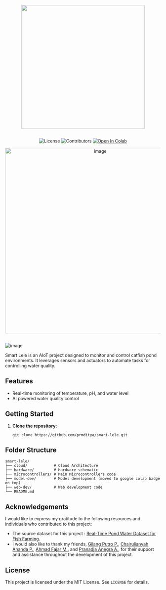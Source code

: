 <div align=center>

  <img src="https://github.com/user-attachments/assets/b689393c-4754-4360-92a9-892e62d15a81" width=400/>
  
</div>
<br>
<div align=center>

![License](https://img.shields.io/badge/license-MIT-blue)
![Contributors](https://img.shields.io/github/contributors/prmditya/smart-lele)
[![Open In Colab](https://colab.research.google.com/assets/colab-badge.svg)](https://colab.research.google.com/drive/1oMugp5VTvx9_zr6YFHPQmJoJz0y_gs6r?usp=sharing)

</div>

<div align=center>

  <img src="https://github.com/user-attachments/assets/74fa796c-4da0-4bd9-8806-e9ab8a97dbbe" alt="image" width=600/>

</div>

<br/>

![image](https://github.com/user-attachments/assets/a66f1762-7646-4655-ae45-1aded773b46a)

Smart Lele is an AIoT project designed to monitor and control catfish pond environments. It leverages sensors and actuators to automate tasks for controlling water quality.

## **Features**

- Real-time monitoring of temperature, pH, and water level
- AI powered water quality control

## **Getting Started**

1. **Clone the repository:**
   ```
   git clone https://github.com/prmditya/smart-lele.git
   ```

## **Folder Structure**

```
smart-lele/
├── cloud/            # Cloud Architecture
├── hardware/         # Hardware schematic
├── microcontrollers/ # Main Microcontrollers code
├── model-dev/        # Model development (moved to google colab badge on top)
├── web-dev/          # Web development code
└── README.md
```

## Acknowledgements

I would like to express my gratitude to the following resources and individuals who contributed to this project:

- The source dataset for this project : [Real-Time Pond Water Dataset for Fish Farming](https://www.kaggle.com/datasets/monirmukul/realtime-pond-water-dataset-for-fish-farming).
- I would also like to thank my friends, [Gilang Putro P.](), [Chairulianyah Ananda P.](), [Ahmad Fajar M.](), and [Pranadja Anegra A.](), for their support and assistance throughout the development of this project.

## **License**

This project is licensed under the MIT License. See `LICENSE` for details.
